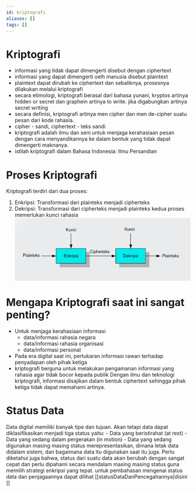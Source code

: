 ```yaml
---
id: kriptografi
aliases: []
tags: []
---
```


# Kriptografi 
- informasi yang tidak dapat dimengerti disebut dengan ciphertext
- informasi yang dapat dimengerti oelh manusia disebut plaintext
- plaintext dapat dirubah ke ciphertext dan sebaliknya, prosesnya dilakukan
melalui kriptografi
- secara etimologi, kriptografi berasal dari bahasa yunani, kryptos artinya
hidden or secret dan graphein artinya to write. jika digabungkan artinya secret writing
- secara definisi, kriptografi artinya men cipher dan men de-cipher suatu pesan
  dari kode rahasia.
- cipher - sandi, ciphertext - teks sandi
- kriptografi adalah ilmu dan seni untuk menjaga kerahasiaan pesan dengan cara
menyandikannya ke dalam bentuk yang tidak dapat dimengerti maknanya. 
- istilah kriptografi dalam Bahasa Indonesia: Ilmu Persandian

# Proses Kriptografi 
Kriptografi terdiri dari dua proses: 
1. Enkripsi: Transformasi dari plainteks menjadi cipherteks
2. Dekripsi: Transformasi dari cipherteks menjadi plainteks
kedua proses memerlukan kunci rahasia 
![encrypt-decrypt.png](assets/imgs/encrypt-decrypt.png)

# Mengapa Kriptografi saat ini sangat penting? 
- Untuk menjaga kerahasiaan informasi 
    - data/informasi rahasia negara
    - data/informasi rahasia organisasi
    - data/informasi personal 
- Pada era digital saat ini, pertukaran informasi rawan terhadap penyadapan oleh
  pihak ketiga
- kriptografi berguna untuk melakukan pengamanan informasi yang rahasia agar tidak bocor kepada publik
Dengan ilmu dan teknologi kriptografi, informasi disajikan dalam bentuk ciphertext sehingga pihak ketiga tidak dapat memahami artinya.

# Status Data 
Data digital memiliki banyak tipe dan tujuan. Akan tetapi data dapat diklasifikasikan menjadi tiga status yaitu: 
    - Data yang beristirahat (at rest)
    - Data yang sedang dalam pergerakan (in motion)
    - Data yang sedang digunakan
masing masing status merepresentasikan, dimana letak data didalam sistem, dan bagaimana data itu digunakan saat itu juga. 
Perlu diketahui juga bahwa, status dari suatu data akan berubah dengan sangat cepat dan perlu dipahami secara mendalam masing masing status guna memilih strategi enkripsi yang tepat. untuk pembahasan mengenai status data dan penjagaannya dapat dilihat [[statusDataDanPencegahannya|disini ]]

